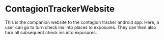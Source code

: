 # ContagionTrackerWebsite
This is the companion website to the contagion tracker android app.  Here, a user can go to turn check ins into places to exposures.  They can then also turn all subsequent check ins into exposures.  
